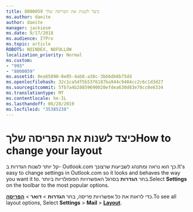 ```yaml
---
title: 8000059 כיצד לשנות את הפריסה שלך
ms.author: daeite
author: daeite
manager: jackiesm
ms.date: 9/17/2018
ms.audience: ITPro
ms.topic: article
ROBOTS: NOINDEX, NOFOLLOW
localization_priority: Normal
ms.custom:
- "993"
- "8000059"
ms.assetid: 8ea65090-8e05-4ab8-a30c-3bb6db6b75dd
ms.openlocfilehash: 32c1ca5df5b5376187ba944c9484cc2c6c1d3d27
ms.sourcegitcommit: 5fb7a4b28859690020efdea630d03e70cc0e6334
ms.translationtype: MT
ms.contentlocale: he-IL
ms.lasthandoff: 06/28/2019
ms.locfileid: "35385238"
---
```

# <a name="how-to-change-your-layout"></a><span data-ttu-id="72d95-102">כיצד לשנות את הפריסה שלך</span><span class="sxs-lookup"><span data-stu-id="72d95-102">How to change your layout</span></span>

<span data-ttu-id="72d95-103">קל יותר לשנות הגדרות ב- Outlook.com כך הוא נראה ומתנהג לשביעות שרצונך.</span><span class="sxs-lookup"><span data-stu-id="72d95-103">It's easy to change settings in Outlook.com so it looks and behaves the way you want it to.</span></span> <span data-ttu-id="72d95-104">בחר **הגדרות** בסרגל האפשרויות הפופולריות ביותר.</span><span class="sxs-lookup"><span data-stu-id="72d95-104">Select **Settings** on the toolbar to the most popular options.</span></span>

<span data-ttu-id="72d95-105">כדי לראות את כל אפשרויות פריסה, בחר **הגדרות** > **דואר** > [**הפריסה**](https://outlook.live.com/mail/options/mail/layout).</span><span class="sxs-lookup"><span data-stu-id="72d95-105">To see all layout options, Select **Settings** > **Mail** > [**Layout**](https://outlook.live.com/mail/options/mail/layout).</span></span>
  